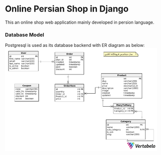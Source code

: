 # Online Persian Shop in Django

This an online shop web application mainly developed in persion language.

### Database Model
Postgresql is used as its database backend with ER diagram as below:
![database model](./Documents/shop-2020-09-02_23-15.png)


